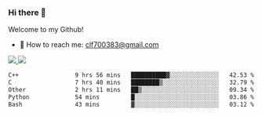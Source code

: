 ### Hi there 👋

<!--
**clingfei/clingfei** is a ✨ _special_ ✨ repository because its `README.md` (this file) appears on your GitHub profile.

Here are some ideas to get you started:

- 🔭 I’m currently working on ...
- 🌱 I’m currently learning ...
- 👯 I’m looking to collaborate on ...
- 🤔 I’m looking for help with ...
- 💬 Ask me about ...
- 📫 How to reach me: ...
- 😄 Pronouns: ...
- ⚡ Fun fact: ...
-->
Welcome to my Github!
- 📧 How to reach me: clf700383@gmail.com

<a href="https://github.com/anuraghazra/github-readme-stats">
  <img src="https://github-readme-stats.vercel.app/api?username=clingfei&count_private=true&show_icons=true&include_all_commits=true&line_height=21&hide_border=true&repo=github-readme-stats" />
</a>
<a href="https://github.com/anuraghazra/convoychat">
  <img src="https://github-readme-stats.vercel.app/api/top-langs/?username=clingfei&hide=Tcl,Perl,Makefile,CSS,HTML,Yacc,Lex,Verilog&langs_count=6&layout=compact&hide_border=true&repo=convoychat" />
</a>

<!--START_SECTION:waka-->

```txt
C++                9 hrs 56 mins   ██████████▓░░░░░░░░░░░░░░   42.53 %
C                  7 hrs 40 mins   ████████▒░░░░░░░░░░░░░░░░   32.79 %
Other              2 hrs 11 mins   ██▒░░░░░░░░░░░░░░░░░░░░░░   09.34 %
Python             54 mins         █░░░░░░░░░░░░░░░░░░░░░░░░   03.86 %
Bash               43 mins         ▓░░░░░░░░░░░░░░░░░░░░░░░░   03.12 %
```

<!--END_SECTION:waka-->
